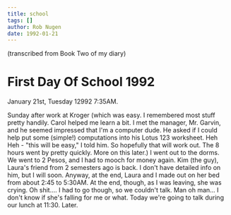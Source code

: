 ```yaml
---
title: school
tags: []
author: Rob Nugen
date: 1992-01-21
---
```


<p class=note>(transcribed from Book Two of my diary)</p>

<p><h1>First Day Of School 1992</h1>

<p class=date>January 21st, Tuesday 12992 7:35AM.</p>

<p>Sunday after work at Kroger (which was easy.  I remembered most
stuff pretty handily.  Carol helped me learn a bit.  I met the
manager, Mr. Garvin, and he seemed impressed that I'm a computer dude.
He asked if I could help put some (simple!) computations into his
Lotus 123 worksheet.  Heh Heh - "this will be easy," I told him.  So
hopefully that will work out.  The 8 hours went by pretty quickly.
More on this later.)  I went out to the dorms.  We went to 2 Pesos,
and I had to mooch for money again.  Kim (the guy), Laura's friend
from 2 semesters ago is back.  I don't have detailed info on him, but
I will soon.  Anyway, at the end, Laura and I made out on her bed from
about 2:45 to 5:30AM.  At the end, though, as I was leaving, she was
crying.  Oh shit.... I had to go though, so we couldn't talk.  Man oh
man... I don't know if she's falling for me or what.  Today we're
going to talk during our lunch at 11:30.  Later.
